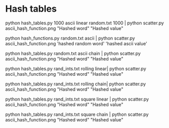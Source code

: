 # Hash tables
python hash_tables.py 1000  ascii linear random.txt 1000 | python scatter.py ascii_hash_function.png "Hashed word" "Hashed value"

python hash_functions.py random.txt ascii | python scatter.py ascii_hash_function.png 'hashed random word' 'hashed ascii value'

python hash_tables.py random.txt ascii chain | python scatter.py ascii_hash_function.png "Hashed word" "Hashed value"

python hash_tables.py rand_ints.txt rolling linear| python scatter.py ascii_hash_function.png "Hashed word" "Hashed value"

python hash_tables.py rand_ints.txt rolling chain| python scatter.py ascii_hash_function.png "Hashed word" "Hashed value"

python hash_tables.py rand_ints.txt square linear | python scatter.py ascii_hash_function.png "Hashed word" "Hashed value"

python hash_tables.py rand_ints.txt square chain | python scatter.py ascii_hash_function.png "Hashed word" "Hashed value"
